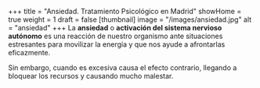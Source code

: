 +++
title = "Ansiedad. Tratamiento Psicológico en Madrid"
showHome = true
weight = 1
draft = false
[thumbnail]
image = "/images/ansiedad.jpg"
alt = "ansiedad"
+++
La **ansiedad** o **activación del sistema nervioso autónomo** es una reacción de nuestro organismo ante situaciones estresantes para movilizar la energía y que nos ayude a afrontarlas eficazmente.

Sin embargo, cuando es excesiva causa el efecto contrario, llegando a bloquear los recursos y causando mucho malestar.
